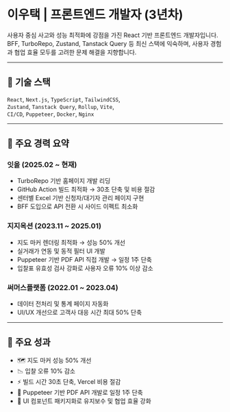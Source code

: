 # 이우택 | 프론트엔드 개발자 (3년차)

사용자 중심 사고와 성능 최적화에 강점을 가진 React 기반 프론트엔드 개발자입니다.  
BFF, TurboRepo, Zustand, Tanstack Query 등 최신 스택에 익숙하며, 사용자 경험과 협업 효율 모두를 고려한 문제 해결을 지향합니다.

---

## 🔧 기술 스택

`React`, `Next.js`, `TypeScript`, `TailwindCSS`,  
`Zustand`, `Tanstack Query`, `Rollup`, `Vite`,  
`CI/CD`, `Puppeteer`, `Docker`, `Nginx`

---

## 💼 주요 경력 요약

### **잇올** (2025.02 ~ 현재)

- TurboRepo 기반 홈페이지 개발 리딩
- GitHub Action 빌드 최적화 → 30초 단축 및 비용 절감
- 센터별 Excel 기반 신청자/대기자 관리 페이지 구현
- BFF 도입으로 API 전환 시 사이드 이펙트 최소화

### **지지옥션** (2023.11 ~ 2025.01)

- 지도 마커 렌더링 최적화 → 성능 50% 개선
- 실거래가 연동 및 동적 필터 UI 개발
- Puppeteer 기반 PDF API 직접 개발 → 일정 1주 단축
- 입찰표 유효성 검사 강화로 사용자 오류 10% 이상 감소

### **써머스플랫폼** (2022.01 ~ 2023.04)

- 데이터 전처리 및 통계 페이지 자동화
- UI/UX 개선으로 고객사 대응 시간 최대 50% 단축

---

## 🧩 주요 성과

- 🗺️ 지도 마커 성능 50% 개선
- 📉 입찰 오류 10% 감소
- ⚡ 빌드 시간 30초 단축, Vercel 비용 절감
- 🧾 Puppeteer 기반 PDF API 개발로 일정 1주 단축
- 🧩 UI 컴포넌트 패키지화로 유지보수 및 협업 효율 강화
